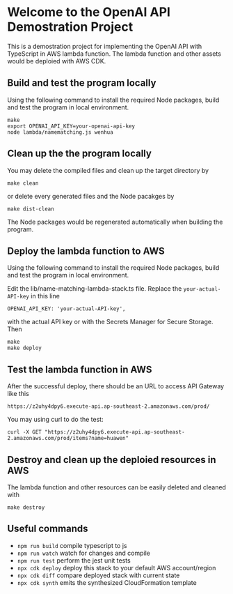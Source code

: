
# Welcome to the OpenAI API Demostration Project

This is a demostration project for implementing the OpenAI API with TypeScript in AWS lambda function.
The lambda function and other assets would be deploied with AWS CDK.

## Build and test the program locally

Using the following command to install the required Node packages, build and test the program in local environment.
```
make
export OPENAI_API_KEY=your-openai-api-key
node lambda/namematching.js wenhua
```
## Clean up the the program locally

You may delete the compiled files and clean up the target directory by 
```
make clean
```
or delete every generated files and the Node pacakges by
```
make dist-clean
```
The Node packages would be regenerated automatically when building the program.

## Deploy the lambda function to AWS

Using the following command to install the required Node packages, build and test the program in local environment.

Edit the lib/name-matching-lambda-stack.ts file. Replace the `your-actual-API-key` in this line
```
OPENAI_API_KEY: 'your-actual-API-key',
```
with the actual API key or with the Secrets Manager for Secure Storage. Then
```
make
make deploy
```

## Test the lambda function in AWS

After the successful deploy, there should be an URL to access API Gateway like this
```
https://z2uhy4dpy6.execute-api.ap-southeast-2.amazonaws.com/prod/
```

You may using curl to do the test:
```
curl -X GET "https://z2uhy4dpy6.execute-api.ap-southeast-2.amazonaws.com/prod/items?name=huawen"
```

## Destroy and clean up the deploied resources in AWS

The lambda function and other resources can be easily deleted and cleaned with
```
make destroy
```

## Useful commands

* `npm run build`   compile typescript to js
* `npm run watch`   watch for changes and compile
* `npm run test`    perform the jest unit tests
* `npx cdk deploy`  deploy this stack to your default AWS account/region
* `npx cdk diff`    compare deployed stack with current state
* `npx cdk synth`   emits the synthesized CloudFormation template


